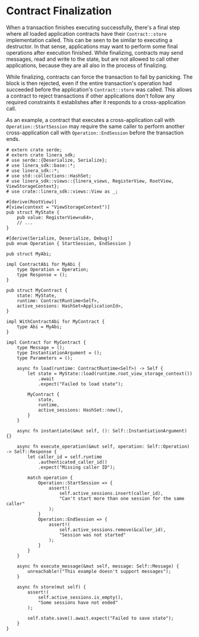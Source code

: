 # Contract Finalization

When a transaction finishes executing successfully, there's a final step where
all loaded application contracts have their `Contract::store` implementation
called. This can be seen to be similar to executing a destructor. In that sense,
applications may want to perform some final operations after execution finished.
While finalizing, contracts may send messages, read and write to the state, but
are not allowed to call other applications, because they are all also in the
process of finalizing.

While finalizing, contracts can force the transaction to fail by panicking. The
block is then rejected, even if the entire transaction's operation had succeeded
before the application's `Contract::store` was called. This allows a contract to
reject transactions if other applications don't follow any required constraints
it establishes after it responds to a cross-application call.

As an example, a contract that executes a cross-application call with
`Operation::StartSession` may require the same caller to perform another
cross-application call with `Operation::EndSession` before the transaction ends.

```rust,edition2021
# extern crate serde;
# extern crate linera_sdk;
# use serde::{Deserialize, Serialize};
# use linera_sdk::base::*;
# use linera_sdk::*;
# use std::collections::HashSet;
# use linera_sdk::views::{linera_views, RegisterView, RootView, ViewStorageContext};
# use crate::linera_sdk::views::View as _;

#[derive(RootView)]
#[view(context = "ViewStorageContext")]
pub struct MyState {
    pub value: RegisterView<u64>,
    // ...
}

#[derive(Serialize, Deserialize, Debug)]
pub enum Operation { StartSession, EndSession }

pub struct MyAbi;

impl ContractAbi for MyAbi {
    type Operation = Operation;
    type Response = ();
}

pub struct MyContract {
    state: MyState,
    runtime: ContractRuntime<Self>,
    active_sessions: HashSet<ApplicationId>,
}

impl WithContractAbi for MyContract {
    type Abi = MyAbi;
}

impl Contract for MyContract {
    type Message = ();
    type InstantiationArgument = ();
    type Parameters = ();

    async fn load(runtime: ContractRuntime<Self>) -> Self {
        let state = MyState::load(runtime.root_view_storage_context())
            .await
            .expect("Failed to load state");

        MyContract {
            state,
            runtime,
            active_sessions: HashSet::new(),
        }
    }

    async fn instantiate(&mut self, (): Self::InstantiationArgument) {}

    async fn execute_operation(&mut self, operation: Self::Operation) -> Self::Response {
        let caller_id = self.runtime
            .authenticated_caller_id()
            .expect("Missing caller ID");

        match operation {
            Operation::StartSession => {
                assert!(
                    self.active_sessions.insert(caller_id),
                    "Can't start more than one session for the same caller"
                );
            }
            Operation::EndSession => {
                assert!(
                    self.active_sessions.remove(&caller_id),
                    "Session was not started"
                );
            }
        }
    }

    async fn execute_message(&mut self, message: Self::Message) {
        unreachable!("This example doesn't support messages");
    }

    async fn store(mut self) {
        assert!(
            self.active_sessions.is_empty(),
            "Some sessions have not ended"
        );

        self.state.save().await.expect("Failed to save state");
    }
}
```
